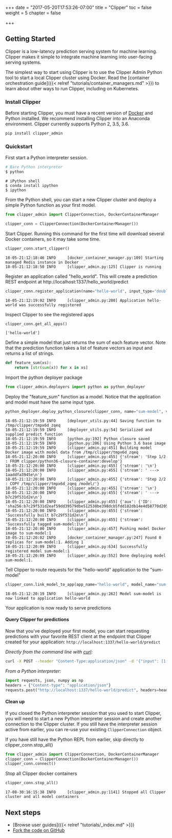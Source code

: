 +++
date = "2017-05-20T17:53:26-07:00"
title = "Clipper"
toc = false
weight = 5
chapter = false

+++

## Getting Started

Clipper is a low-latency prediction serving system for machine learning.
Clipper makes it simple to integrate machine learning into user-facing serving systems.

The simplest way to start using Clipper is to use the Clipper Admin Python tool to start a local Clipper cluster using Docker.
Read the [container orchestration guide]({{< relref "tutorials/container_managers.md" >}}) to learn about other ways to run Clipper,
including on Kubernetes.

### Install Clipper

Before starting Clipper, you must have a recent version of [Docker](https://www.docker.com/) and Python installed.
We recommend installing Clipper into an Anaconda environment. Clipper currently supports Python 2, 3.5, 3.6.


```sh
pip install clipper_admin
```

### Quickstart

First start a Python interpreter session.

```sh
# Bare Python interpreter
$ python
```

```
# iPython shell
$ conda install ipython
$ ipython
```

From the Python shell, you can start a new Clipper cluster and deploy a simple Python function as your first model.


```python
from clipper_admin import ClipperConnection, DockerContainerManager
```


```python
clipper_conn = ClipperConnection(DockerContainerManager())
```

Start Clipper. Running this command for the first time will
download several Docker containers, so it may take some time.


```python
clipper_conn.start_clipper()
```

```pycon
18-05-21:12:18:46 INFO     [docker_container_manager.py:109] Starting managed Redis instance in Docker
18-05-21:12:18:50 INFO     [clipper_admin.py:125] Clipper is running
```

Register an application called "hello_world". This will create
a prediction REST endpoint at http://localhost:1337/hello_world/predict


```python
clipper_conn.register_application(name="hello-world", input_type="doubles", default_output="-1.0", slo_micros=100000)
```

```pycon
18-05-21:12:19:02 INFO     [clipper_admin.py:200] Application hello-world was successfully registered
```

Inspect Clipper to see the registered apps


```python
clipper_conn.get_all_apps()
```
```pycon
['hello-world']
```


Define a simple model that just returns the sum of each feature vector.
Note that the prediction function takes a list of feature vectors as
input and returns a list of strings.


```python
def feature_sum(xs):
    return [str(sum(x)) for x in xs]
```

Import the python deployer package


```python
from clipper_admin.deployers import python as python_deployer
```

Deploy the "feature_sum" function as a model. Notice that the application and model
must have the same input type.


```python
python_deployer.deploy_python_closure(clipper_conn, name="sum-model", version=1, input_type="doubles", func=feature_sum)
```
```pycon
18-05-21:12:19:59 INFO     [deployer_utils.py:44] Saving function to /tmp/clipper/tmpx6d_zqeq
18-05-21:12:19:59 INFO     [deployer_utils.py:54] Serialized and supplied predict function
18-05-21:12:19:59 INFO     [python.py:192] Python closure saved
18-05-21:12:19:59 INFO     [python.py:206] Using Python 3.6 base image
18-05-21:12:19:59 INFO     [clipper_admin.py:451] Building model Docker image with model data from /tmp/clipper/tmpx6d_zqeq
18-05-21:12:20:00 INFO     [clipper_admin.py:455] {'stream': 'Step 1/2 : FROM clipper/python36-closure-container:develop'}
18-05-21:12:20:00 INFO     [clipper_admin.py:455] {'stream': '\n'}
18-05-21:12:20:00 INFO     [clipper_admin.py:455] {'stream': ' ---> 1aaddfa3945e\n'}
18-05-21:12:20:00 INFO     [clipper_admin.py:455] {'stream': 'Step 2/2 : COPY /tmp/clipper/tmpx6d_zqeq /model/'}
18-05-21:12:20:00 INFO     [clipper_admin.py:455] {'stream': '\n'}
18-05-21:12:20:00 INFO     [clipper_admin.py:455] {'stream': ' ---> b7c29f531d2e\n'}
18-05-21:12:20:00 INFO     [clipper_admin.py:455] {'aux': {'ID': 'sha256:b7c29f531d2eaf59dd39579dbe512538be398dcb5fdd182db14e4d58770d2055'}}
18-05-21:12:20:00 INFO     [clipper_admin.py:455] {'stream': 'Successfully built b7c29f531d2e\n'}
18-05-21:12:20:00 INFO     [clipper_admin.py:455] {'stream': 'Successfully tagged sum-model:1\n'}
18-05-21:12:20:00 INFO     [clipper_admin.py:457] Pushing model Docker image to sum-model:1
18-05-21:12:20:02 INFO     [docker_container_manager.py:247] Found 0 replicas for sum-model:1. Adding 1
18-05-21:12:20:09 INFO     [clipper_admin.py:634] Successfully registered model sum-model:1
18-05-21:12:20:09 INFO     [clipper_admin.py:552] Done deploying model sum-model:1.
```

Tell Clipper to route requests for the "hello-world" application to the "sum-model"


```python
clipper_conn.link_model_to_app(app_name="hello-world", model_name="sum-model")
```
```pycon
18-05-21:12:20:19 INFO     [clipper_admin.py:262] Model sum-model is now linked to application hello-world
```

Your application is now ready to serve predictions

#### Query Clipper for predictions


Now that you've deployed your first model, you can start requesting predictions with your favorite REST client at the endpoint that Clipper created for your application: `http://localhost:1337/hello-world/predict`

*Directly from the command line with [curl](https://curl.haxx.se/):*

```sh
curl -X POST --header "Content-Type:application/json" -d '{"input": [1.1, 2.2, 3.3]}' 127.0.0.1:1337/hello-world/predict
```

*From a Python interpreter:*

```python
import requests, json, numpy as np
headers = {"Content-type": "application/json"}
requests.post("http://localhost:1337/hello-world/predict", headers=headers, data=json.dumps({"input": list(np.random.random(10))})).json()
```

#### Clean up

If you closed the Python interpreter session that you used to start Clipper, you will need to start a new Python interpreter session and create another connection to the Clipper cluster. If you still have the interpreter session active from earlier, you can re-use your existing `ClipperConnection` object.

If you have still have the Python REPL from earlier,
skip directly to clipper_conn.stop_all()
```python
from clipper_admin import ClipperConnection, DockerContainerManager
clipper_conn = ClipperConnection(DockerContainerManager())
clipper_conn.connect()
```

Stop all Clipper docker containers
```python
clipper_conn.stop_all()
```
```pycon
17-08-30:16:15:38 INFO     [clipper_admin.py:1141] Stopped all Clipper cluster and all model containers
```

## Next steps

+ [Browse user guides]({{< relref "tutorials/_index.md" >}})
+ [Fork the code on GitHub](https://github.com/ucbrise/clipper)
